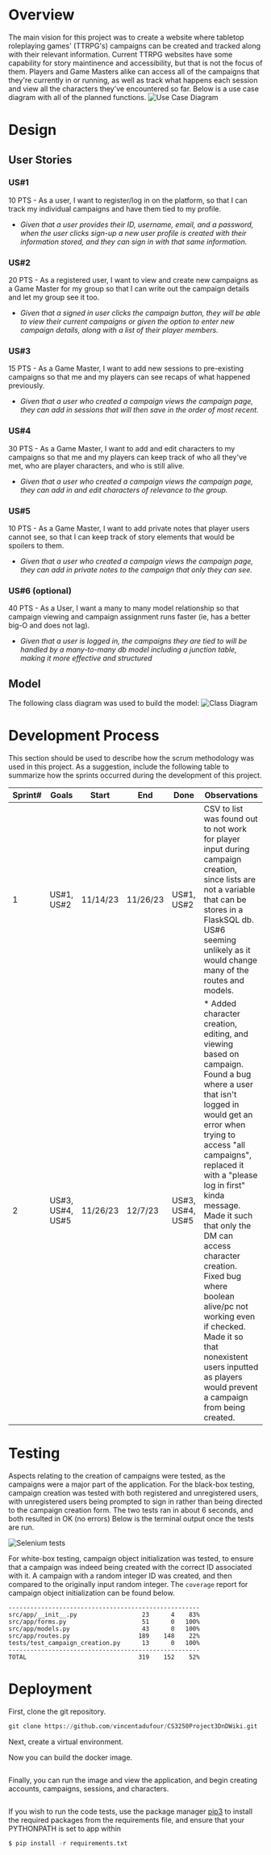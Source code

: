 # Overview

The main vision for this project was to create a website where tabletop roleplaying games' (TTRPG's) campaigns can be created and tracked along with their relevant information. Current TTRPG websites have some capability for story maintinence and accessibility, but that is not the focus of them. Players and Game Masters alike can access all of the campaigns that they're currently in or running, as well as track what happens each session and view all the characters they've encountered so far. Below is a use case diagram with all of the planned functions. 
![Use Case Diagram](https://cdn.discordapp.com/attachments/1154504238156746863/1181769384843284662/Use_case_diagram_2.png?ex=65824381&is=656fce81&hm=e25d1525a007b5f3985ac4598ce4006d42e78b0203bd0f49a5e1d236d962212d&)

# Design

## User Stories

### US#1
10 PTS - As a user, I want to register/log in on the platform, so that I can track my individual campaigns and have them tied to my profile. 
* *Given that a user provides their ID, username, email, and a password, when the user clicks sign-up a new user profile is created with their information stored, and they can sign in with that same information.*
### US#2 
20 PTS - As a registered user, I want to view and create new campaigns as a Game Master for my group so that I can write out the campaign details and let my group see it too. 
* *Given that a signed in user clicks the campaign button, they will be able to view their current campaigns or given the option to enter new campaign details, along with a list of their player members.*
### US#3
15 PTS - As a Game Master, I want to add new sessions to pre-existing campaigns so that me and my players can see recaps of what happened previously. 
* *Given that a user who created a campaign views the campaign page, they can add in sessions that will then save in the order of most recent.*
### US#4
30 PTS - As a Game Master, I want to add and edit characters to my campaigns so that me and my players can keep track of who all they've met, who are player characters, and who is still alive. 
* *Given that a user who created a campaign views the campaign page, they can add in and edit characters of relevance to the group.*
### US#5
10 PTS - As a Game Master, I want to add private notes that player users cannot see, so that I can keep track of story elements that would be spoilers to them. 
* *Given that a user who created a campaign views the campaign page, they can add in private notes to the campaign that only they can see.*
### US#6 (optional)
40 PTS - As a User, I want a many to many model relationship so that campaign viewing and campaign assignment runs faster (ie, has a better big-O and does not lag).
* *Given that a user is logged in, the campaigns they are tied to will be handled by a many-to-many db model including a junction table, making it more effective and structured*
## Model 

The following class diagram was used to build the model:  ![Class Diagram](https://cdn.discordapp.com/attachments/1154504238156746863/1181769384243515454/CS1_Final_class_UML_9.png?ex=65824381&is=656fce81&hm=01a6c5f250edce599a7366d8dfc5b2dd9769075cc7fac0cce5b70e85c7edc3fa&)

# Development Process 

This section should be used to describe how the scrum methodology was used in this project. As a suggestion, include the following table to summarize how the sprints occurred during the development of this project.

|Sprint#|Goals|Start|End|Done|Observations|
|---|---|---|---|---|---|
|1|US#1, US#2|11/14/23|11/26/23|US#1, US#2|CSV to list was found out to not work for player input during campaign creation, since lists are not a variable that can be stores in a FlaskSQL db. US#6 seeming unlikely as it would change many of the routes and models.|
|2|US#3, US#4, US#5 |11/26/23|12/7/23|US#3, US#4, US#5| * Added character creation, editing, and viewing based on campaign. Found a bug where a user that isn't logged in would get an error when trying to access "all campaigns", replaced it with a "please log in first" kinda message. Made it such that only the DM can access character creation. Fixed bug where boolean alive/pc not working even if checked. Made it so that nonexistent users inputted as players would prevent a campaign from being created.|


# Testing 

Aspects relating to the creation of campaigns were tested, as the campaigns were a major part of the application. For the black-box testing, campaign creation was tested with both registered and unregistered users, with unregistered users being prompted to sign in rather than being directed to the campaign creation form. The two tests ran in about 6 seconds, and both resulted in OK (no errors) Below is the terminal output once the tests are run.

![Selenium tests](https://cdn.discordapp.com/attachments/1154504238156746863/1182126484345868328/image.png?ex=65839014&is=65711b14&hm=b41411e2830bd54b69fbbb63b6dcc358b661dbd8803b68a5ec58d0b77684af78&)

For white-box testing, campaign object initialization was tested, to ensure that a campaign was indeed being created with the correct ID associated with it. A campaign with a random integer ID was created, and then compared to the originally input random integer. The ```coverage``` report for campaign object initialization can be found below. 
```Name                              Stmts   Miss  Cover
-----------------------------------------------------
src/app/__init__.py                  23      4    83%
src/app/forms.py                     51      0   100%
src/app/models.py                    43      0   100%
src/app/routes.py                   189    148    22%
tests/test_campaign_creation.py      13      0   100%
-----------------------------------------------------
TOTAL                               319    152    52%
```


# Deployment 

First, clone the git repository. 
```python 
git clone https://github.com/vincentadufour/CS3250Project3DnDWiki.git
```

Next, create a virtual environment.

Now you can build the docker image. 
```docker build -t flask-app:test .
``` 

Finally, you can run the image and view the application, and begin creating accounts, campaigns, sessions, and characters. 
```docker run -p 127.0.0.1:5000:5000 (flask-app:test)
```

If you wish to run the code tests, use the package manager [pip3](https://pip.pypa.io/en/stable/) to install the required packages from the requirements file, and ensure that your PYTHONPATH is set to app within 

```python
$ pip install -r requirements.txt
```

